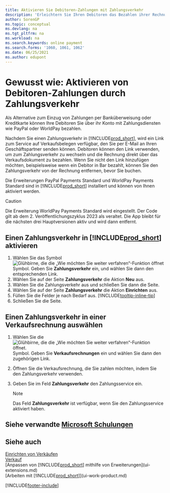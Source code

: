 ```yaml
---
title: Aktivieren Sie Debitoren-Zahlungen mit Zahlungsverkehr
description: 'Erleichtern Sie Ihren Debitoren das Bezahlen ihrer Rechnungen, indem Sie Kundenzahlungen über Zahlungsdienste aktivieren.'
author: SorenGP
ms.topic: conceptual
ms.devlang: na
ms.tgt_pltfrm: na
ms.workload: na
ms.search.keywords: online payment
ms.search.forms: '1060, 1061, 1062'
ms.date: 06/25/2021
ms.author: edupont
---
```

# Gewusst wie: Aktivieren von Debitoren-Zahlungen durch Zahlungsverkehr

Als Alternative zum Einzug von Zahlungen per Banküberweisung oder Kreditkarte können Ihre Debitoren Sie über ihr Konto mit Zahlungsdiensten wie PayPal oder WorldPay bezahlen.  

Nachdem Sie einen Zahlungsverkehr in [!INCLUDE[prod_short](includes/prod_short.md)], wird ein Link zum Service auf Verkaufsbelegen verfügbar, den Sie per E-Mail an Ihren Geschäftspartner senden können. Debitoren können den Link verwenden, um zum Zahlungsverkehr zu wechseln und die Rechnung direkt über das Verkaufsdokument zu bezahlen. Wenn Sie nicht den Link hinzufügen möchten, beispielsweise wenn ein Debitor in Bar bezahlt, können Sie den Zahlungsverkehr von der Rechnung entfernen, bevor Sie buchen.  

Die Erweiterungen PayPal Payments Standard und WorldPay Payments Standard sind in [!INCLUDE[prod_short](includes/prod_short.md)] installiert und können von Ihnen aktiviert werden.  

> [!CAUTION]
> Die Erweiterung WorldPay Payments Standard wird eingestellt. Der Code gilt ab dem 2. Veröffentlichungszyklus 2023 als veraltet. Die App bleibt für die nächsten drei Hauptversionen aktiv und wird dann entfernt.   

## Einen Zahlungsverkehr in [!INCLUDE[prod_short](includes/prod_short.md)] aktivieren

1. Wählen Sie das Symbol ![Glühbirne, die die „Wie möchten Sie weiter verfahren“-Funktion öffnet](media/ui-search/search_small.png "Sagen Sie mir, was Sie tun möchten") Symbol. Geben Sie **Zahlungsverkehr** ein, und wählen Sie dann den entsprechenden Link.  
2. Wählen Sie auf der Seite **Zahlungsverkehr** die Aktion **Neu** aus.  
3. Wählen Sie die Zahlungsverkehr aus und schließen Sie dann die Seite.  
4. Wählen Sie auf der Seite **Zahlungsverkehr** die Aktion **Einrichten** aus.  
5. Füllen Sie die Felder je nach Bedarf aus. [!INCLUDE[tooltip-inline-tip](includes/tooltip-inline-tip_md.md)]  
6. Schließen Sie die Seite.  

## Einen Zahlungsverkehr in einer Verkaufsrechnung auswählen

1. Wählen Sie die ![Glühbirne, die die „Wie möchten Sie weiter verfahren“-Funktion öffnet.](media/ui-search/search_small.png "Sagen Sie mir, was Sie tun möchten") Symbol. Geben Sie **Verkaufsrechnungen** ein und wählen Sie dann den zugehörigen Link.  
2. Öffnen Sie die Verkaufsrechnung, die Sie zahlen möchten, indem Sie den Zahlungsverkehr verwenden.  
3. Geben Sie im Feld **Zahlungsverkehr** den Zahlungsservice ein.  

    > [!NOTE]  
    > Das Feld **Zahlungsverkehr** ist verfügbar, wenn Sie den Zahlungsservice aktiviert haben.  

## Siehe verwandte [Microsoft Schulungen](/training/modules/cash-management-dynamics-365-business-central/)

## Siehe auch

[Einrichten von Verkäufen](sales-setup-sales.md)  
[Verkauf](sales-manage-sales.md)  
[Anpassen von [!INCLUDE[prod_short](includes/prod_short.md)] mithilfe von Erweiterungen](ui-extensions.md)  
[Arbeiten mit [!INCLUDE[prod_short](includes/prod_short.md)]](ui-work-product.md)  


[!INCLUDE[footer-include](includes/footer-banner.md)]
